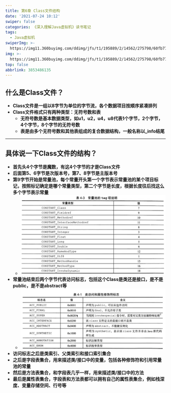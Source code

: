 ```yaml
---
title: 第6章 Class文件结构
date: '2021-07-24 10:12'
swiper: false
categories: 《深入理解Java虚拟机》读书笔记
tags:
  - Java虚拟机
swiperImg: >-
  https://img11.360buyimg.com/ddimg/jfs/t1/195889/2/14562/275798/60fb7778E48cd7ac1/d3756d23c057afa2.jpg
img: >-
  https://img11.360buyimg.com/ddimg/jfs/t1/195889/2/14562/275798/60fb7778E48cd7ac1/d3756d23c057afa2.jpg
top: false
abbrlink: 3853486135
---
```


## 什么是Class文件？
- **Class文件是一组以8字节为单位的字节流，各个数据项目按顺序紧凑排列**
- **Class文件格式只有两种类型：无符号数和表**
   - **无符号数是基本数据类型，如u1，u2，u4，u8代表1个字节，2个字节，4个字节，8个字节的无符号数**
   - **表是由多个无符号数和其他表组成的复合数据结构，一般名称以_info结尾**

---

## 具体说一下Class文件的结构？

- **首先头4个字节是魔数，有这4个字节的才是Class文件**
- **后面第5、6字节是次版本号，第7、8字节是主版本号**
- **第9字节开始是常量池，每个常量开头第一个字节表示常量池的某个项目标记，按照标记确定是哪个常量类型，第二个字节是长度，根据长度往后找这么多个字节表示常量**
   - ![](/medias/第6章Class文件结构/image.png)
- **常量池结束后两个字节代表访问标志，包括这个Class是类还是接口，是不是public，是不是abstract等**
   - ![](/medias/第6章Class文件结构/image-1.png)
- **访问标志之后是类索引、父类索引和接口索引集合**
- **之后是字段表集合，用来描述类/接口中的变量，包括各种修饰符和引用常量池的常量**
- **然后是方法表集合，和字段表几乎一样，用来描述类/接口中的方法**
- **最后是属性表集合，字段表和方法表都可以拥有自己的属性表集合，例如栈深度、变量存储空间、行号等**
